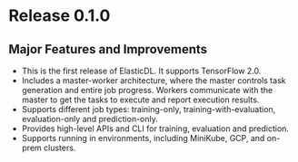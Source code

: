 # Release 0.1.0

## Major Features and Improvements
- This is the first release of ElasticDL. It supports TensorFlow 2.0.
- Includes a master-worker architecture, where the master controls task generation and entire job progress. Workers communicate with the master to get the tasks to execute and report execution results.
- Supports different job types: training-only, training-with-evaluation, evaluation-only and prediction-only.
- Provides high-level APIs and CLI for training, evaluation and prediction.
- Supports running in environments, including MiniKube, GCP, and on-prem clusters.
